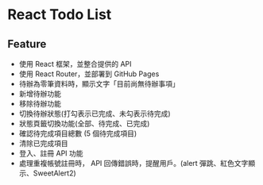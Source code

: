 # React Todo List


## Feature
- 使用 React 框架，並整合提供的 API
- 使用 React Router，並部署到 GitHub Pages
- 待辦為零筆資料時，顯示文字「目前尚無待辦事項」
- 新增待辦功能
- 移除待辦功能
- 切換待辦狀態(打勾表示已完成、未勾表示待完成)
- 狀態頁籤切換功能(全部、待完成、已完成)
- 確認待完成項目總數 (5 個待完成項目)
- 清除已完成項目
- 登入、註冊 API 功能
- 處理重複帳號註冊時， API 回傳錯誤時，提醒用戶。(alert 彈跳、紅色文字顯示、SweetAlert2)
